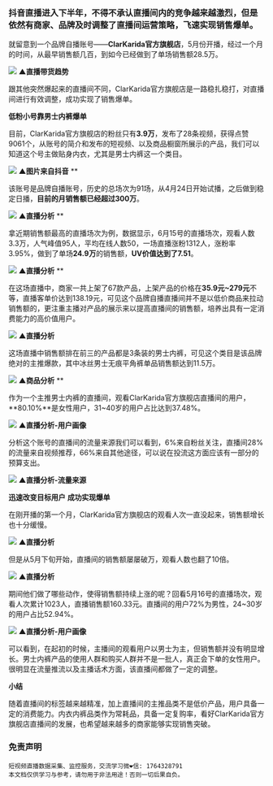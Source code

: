 
### 抖音直播进入下半年，不得不承认直播间内的竞争越来越激烈，但是依然有商家、品牌及时调整了直播间运营策略，飞速实现销售爆单。




就留意到一个品牌自播账号——**ClarKarida官方旗舰店**，5月份开播，经过一个月的时间，从最早销售额几百，到如今已经做到了单场销售额28.5万。

![](https://cdn.nlark.com/yuque/0/2021/webp/97322/1626318199461-e9543a07-8b0a-4ad8-b0c4-8702473ae11d.webp#clientId=u882bbea7-554e-4&from=paste&id=u97ff80e0&margin=%5Bobject%20Object%5D&originHeight=140&originWidth=140&originalType=url&ratio=1&status=done&style=none&taskId=u0b73752d-0d7a-48ce-bea8-ca40982425c)
**▲直播带货趋势**

跟其他突然爆起来的直播间不同，ClarKarida官方旗舰店是一路稳扎稳打，对直播间进行有效调整，成功实现了销售爆单。
​

**低粉小号靠男士内裤爆单**

目前，ClarKarida官方旗舰店的粉丝只有**3.9万**，发布了28条视频，获得点赞9061个，从账号的简介和发布的短视频、以及商品橱窗所展示的产品，我们可以知道这个号主做贴身内衣，尤其是男士内裤这一个类目。

![](https://cdn.nlark.com/yuque/0/2021/png/97322/1626318199622-07782637-e7cd-4aaa-a942-d703e03d24d7.png#clientId=u882bbea7-554e-4&from=paste&id=uf8858fd6&margin=%5Bobject%20Object%5D&originHeight=140&originWidth=140&originalType=url&ratio=1&status=done&style=none&taskId=u7a8170fb-3be8-4d6f-9bf5-406c14197e6)
**▲图片来自抖音**
**

该账号是品牌自播账号，历史的总场次为91场，从4月24日开始试播，之后做到稳定日播，**目前的月销售额已经超过300万**。

![](https://cdn.nlark.com/yuque/0/2021/png/97322/1626318199418-bf298fd8-8da6-4d0a-a72c-d3a5676f5f1b.png#clientId=u882bbea7-554e-4&from=paste&id=u5296ccf7&margin=%5Bobject%20Object%5D&originHeight=140&originWidth=140&originalType=url&ratio=1&status=done&style=none&taskId=u42195f62-d54e-4445-af56-9ca65d02f77)
**▲直播分析**
**

拿近期销售额最高的直播场次为例，数据显示，6月15号的直播场次，观看人数3.3万，人气峰值95人，平均在线人数50，一场直播涨粉1312人，涨粉率3.95%，做到了单场**24.9万**的销售额，**UV价值达到了7.51**。

![](https://cdn.nlark.com/yuque/0/2021/webp/97322/1626318199456-ee9a282c-ea04-4362-b7d4-cd1bd93a8f15.webp#clientId=u882bbea7-554e-4&from=paste&id=u57a4dc88&margin=%5Bobject%20Object%5D&originHeight=140&originWidth=140&originalType=url&ratio=1&status=done&style=none&taskId=u2beeeeed-ca07-4a2a-a39f-372cbe5c740)
**▲直播分析**
**

在这场直播中，商家一共上架了67款产品，上架产品的价格在**35.9元~279元**不等，直播客单价达到138.19元，可见这个品牌自播直播间并不是以低价商品来拉动销售额的，更注重主播对产品的展示来以提高直播间的销售额，培养出具有一定消费能力的高价值用户。

![](https://cdn.nlark.com/yuque/0/2021/webp/97322/1626318200135-429694a7-4cd2-47cd-9dbc-37f931af274c.webp#clientId=u882bbea7-554e-4&from=paste&id=u46839e4d&margin=%5Bobject%20Object%5D&originHeight=140&originWidth=140&originalType=url&ratio=1&status=done&style=none&taskId=ufb9d31f8-f0f1-4abd-a6b2-013273cb247)
**▲直播分析**

这场直播中销售额排在前三的产品都是3条装的男士内裤，可见这个类目是该品牌绝对的主推爆款，其中冰丝男士无痕平角裤单品销售额达到11.5万。

![](https://cdn.nlark.com/yuque/0/2021/png/97322/1626318200258-1d3f29eb-43ed-48b4-87b8-d8b0b44dd05b.png#clientId=u882bbea7-554e-4&from=paste&id=u8e1354aa&margin=%5Bobject%20Object%5D&originHeight=140&originWidth=140&originalType=url&ratio=1&status=done&style=none&taskId=u1251de61-cece-4f2f-a331-bb127737fe0)
**▲商品分析**
**

作为一个主推男士内裤的直播间，观看ClarKarida官方旗舰店直播间的用户，**80.10%**是女性用户，31~40岁的用户占比达到37.48%。

![](https://cdn.nlark.com/yuque/0/2021/webp/97322/1626318200151-b6387c66-870a-4baa-9fae-876b929f266f.webp#clientId=u882bbea7-554e-4&from=paste&id=u78edc1d4&margin=%5Bobject%20Object%5D&originHeight=140&originWidth=140&originalType=url&ratio=1&status=done&style=none&taskId=uda1b1813-6f21-4ce6-89bf-f1610cb6169)
**▲直播分析-用户画像**

分析这个账号的直播间的流量来源我们可以看到，6%来自粉丝关注，直播间28%的流量来自视频推荐，66%来自其他途径，可以说在投流这方面应该有一部分的预算支出。

![](https://cdn.nlark.com/yuque/0/2021/png/97322/1626318200296-40a13e5e-944a-47d7-b443-251ca83afa07.png#clientId=u882bbea7-554e-4&from=paste&id=u582f02cf&margin=%5Bobject%20Object%5D&originHeight=140&originWidth=140&originalType=url&ratio=1&status=done&style=none&taskId=uc0a266a0-f9e5-4029-a10c-8ddf101d14c)
**▲直播分析-流量来源**

**迅速改变目标用户**
**成功实现爆单**

在刚开播的第一个月，ClarKarida官方旗舰店的观看人次一直没起来，销售额增长也十分缓慢。

![](https://cdn.nlark.com/yuque/0/2021/png/97322/1626318200890-570afabd-6587-4f36-ae5e-a4285ab57658.png#clientId=u882bbea7-554e-4&from=paste&id=u870835b3&margin=%5Bobject%20Object%5D&originHeight=140&originWidth=140&originalType=url&ratio=1&status=done&style=none&taskId=u7ce56847-0c54-4298-9343-739293ed583)
**▲直播分析**

但是从5月下旬开始，直播间的销售额屡屡破万，观看人数也翻了10倍。

![](https://cdn.nlark.com/yuque/0/2021/png/97322/1626318200967-22e54d52-3a68-4474-9c73-25203d81a14f.png#clientId=u882bbea7-554e-4&from=paste&id=u3c264f95&margin=%5Bobject%20Object%5D&originHeight=140&originWidth=140&originalType=url&ratio=1&status=done&style=none&taskId=ua55183d6-c9b2-4dad-827d-12921dc8680)
**▲直播分析**

期间他们做了哪些动作，使得销售额持续上涨的呢？回看5月16号的直播场次，观看人次累计1023人，直播销售额160.33元。直播间的用户72%为男性，24~30岁的用户占比52.94%。

![](https://cdn.nlark.com/yuque/0/2021/webp/97322/1626318200983-61377675-a57c-4446-af56-ba7b71ffb87b.webp#clientId=u882bbea7-554e-4&from=paste&id=u4183f0ce&margin=%5Bobject%20Object%5D&originHeight=140&originWidth=140&originalType=url&ratio=1&status=done&style=none&taskId=uabd29897-9d22-4b2e-9cec-eed64601bb5)
**▲直播分析-用户画像**

可以看到，在起初的时候，主播间的观看用户以男士为主，但销售额并没有明显增长。男士内裤产品的使用人群和购买人群并不是一批人，真正会下单的女性用户。很明显在流量推流以及主播话术方面，该直播间都做了一定的调整。

**小结**

随着直播间的标签越来越精准，加上直播间的主推品类不是低价产品，用户具备一定的消费能力。内衣内裤品类作为常耗品，具备一定复购率，看好ClarKarida官方旗舰店直播间的发展，也希望越来越多的商家能够实现销售突破。



### 免责声明
```
短视频直播数据采集、监控服务，交流学习微❤信: 1764328791
本文档仅供学习与参考，请勿用于非法用途！否则一切后果自负。
```
